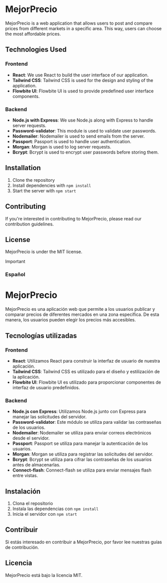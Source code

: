 # MejorPrecio

MejorPrecio is a web application that allows users to post and compare prices from different markets in a specific area. This way, users can choose the most affordable prices.

## Technologies Used

### Frontend
- **React**: We use React to build the user interface of our application.
- **Tailwind CSS**: Tailwind CSS is used for the design and styling of the application.
- **Flowbite UI**: Flowbite UI is used to provide predefined user interface components.

### Backend
- **Node.js with Express**: We use Node.js along with Express to handle server requests.
- **Password-validator**: This module is used to validate user passwords.
- **Nodemailer**: Nodemailer is used to send emails from the server.
- **Passport**: Passport is used to handle user authentication.
- **Morgan**: Morgan is used to log server requests.
- **Bcrypt**: Bcrypt is used to encrypt user passwords before storing them.

## Installation

1. Clone the repository
2. Install dependencies with `npm install`
3. Start the server with `npm start`
## Contributing

If you're interested in contributing to MejorPrecio, please read our contribution guidelines.

## License

MejorPrecio is under the MIT license.

>[!IMPORTANT] 

### Español

# MejorPrecio

MejorPrecio es una aplicación web que permite a los usuarios publicar y comparar precios de diferentes mercados en una zona específica. De esta manera, los usuarios pueden elegir los precios más accesibles.

## Tecnologías utilizadas

### Frontend
- **React**: Utilizamos React para construir la interfaz de usuario de nuestra aplicación.
- **Tailwind CSS**: Tailwind CSS es utilizado para el diseño y estilización de la aplicación.
- **Flowbite UI**: Flowbite UI es utilizado para proporcionar componentes de interfaz de usuario predefinidos.

### Backend
- **Node.js con Express**: Utilizamos Node.js junto con Express para manejar las solicitudes del servidor.
- **Password-validator**: Este módulo se utiliza para validar las contraseñas de los usuarios.
- **Nodemailer**: Nodemailer se utiliza para enviar correos electrónicos desde el servidor.
- **Passport**: Passport se utiliza para manejar la autenticación de los usuarios.
- **Morgan**: Morgan se utiliza para registrar las solicitudes del servidor.
- **Bcrypt**: Bcrypt se utiliza para cifrar las contraseñas de los usuarios antes de almacenarlas.
- **Connect-flash**: Connect-flash se utiliza para enviar mensajes flash entre vistas.

## Instalación

1. Clona el repositorio
2. Instala las dependencias con `npm install`
3. Inicia el servidor con `npm start`

## Contribuir

Si estás interesado en contribuir a MejorPrecio, por favor lee nuestras guías de contribución.

## Licencia

MejorPrecio está bajo la licencia MIT.

